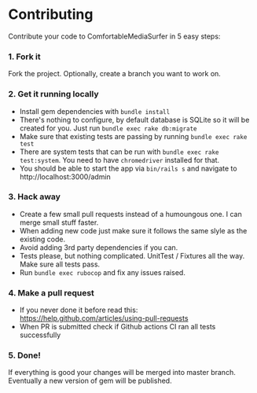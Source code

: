 # Contributing

Contribute your code to ComfortableMediaSurfer in 5 easy steps:

### 1. Fork it

Fork the project. Optionally, create a branch you want to work on.

### 2. Get it running locally

- Install gem dependencies with `bundle install`
- There's nothing to configure, by default database is SQLite so it will be
  created for you. Just run `bundle exec rake db:migrate`
- Make sure that existing tests are passing by running `bundle exec rake test`
- There are system tests that can be run with `bundle exec rake test:system`.
  You need to have `chromedriver` installed for that.
- You should be able to start the app via `bin/rails s` and navigate to http://localhost:3000/admin

### 3. Hack away

- Create a few small pull requests instead of a humoungous one. I can merge small stuff faster.
- When adding new code just make sure it follows the same slyle as the existing code.
- Avoid adding 3rd party dependencies if you can.
- Tests please, but nothing complicated. UnitTest / Fixtures all the way. Make sure all tests pass.
- Run `bundle exec rubocop` and fix any issues raised.

### 4. Make a pull request

- If you never done it before read this: https://help.github.com/articles/using-pull-requests
- When PR is submitted check if Github actions CI ran all tests successfully

### 5. Done!

If everything is good your changes will be merged into master branch. Eventually
a new version of gem will be published.
